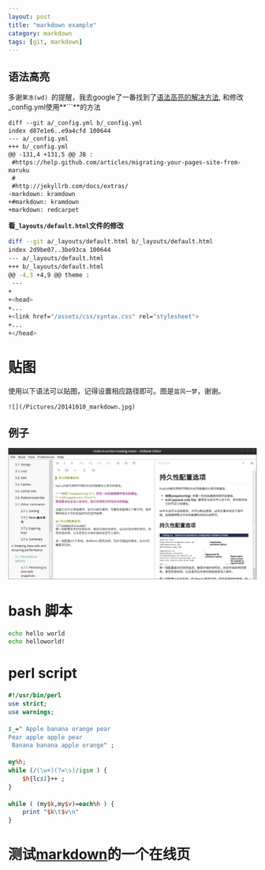 ```yaml
---
layout: post
title: "markdown example"
category: markdown
tags: [git, markdown]
---
```


## 语法高亮

多谢`果冻(wd) `的提醒，我去google了一番找到了[语法高亮的解决方法](http://demisx.github.io/jekyll/2014/01/13/improve-code-highlighting-in-jekyll.html), 和修改_config.yml使用**```**的方法

```
diff --git a/_config.yml b/_config.yml
index d87e1e6..e9a4cfd 100644
--- a/_config.yml
+++ b/_config.yml
@@ -131,4 +131,5 @@ JB :
 #https://help.github.com/articles/migrating-your-pages-site-from-maruku
 #
 #http://jekyllrb.com/docs/extras/
-markdown: kramdown
+#markdown: kramdown
+markdown: redcarpet
```

**看`_layouts/default.html`文件的修改**

```bash
diff --git a/_layouts/default.html b/_layouts/default.html
index 2d9be07..3be93ca 100644
--- a/_layouts/default.html
+++ b/_layouts/default.html
@@ -4,3 +4,9 @@ theme :
 ---
+
+<head>
+...
+<link href="/assets/css/syntax.css" rel="stylesheet">
+...
+</head>
```

# 贴图

使用以下语法可以贴图，记得设置相应路径即可。图是`蓝风一梦`，谢谢。

```
![](/Pictures/20141010_markdown.jpg)
```

## 例子

![](/Pictures/20141010_markdown.jpg)

# bash 脚本
```bash
echo hello world
echo helloworld!
```

# perl script

```perl
#!/usr/bin/perl
use strict;
use warnings;

$_=" Apple banana orange pear
Pear apple apple pear
 Banana banana apple orange" ;

my%h;
while (/(\w+)(?=\s)/igsm ) {
    $h{lc$1}++ ;
}

while ( (my$k,my$v)=each%h ) {
    print "$k\t$v\n"
}
```

# 测试[markdown](http://jbt.github.io/markdown-editor/)的一个在线页

